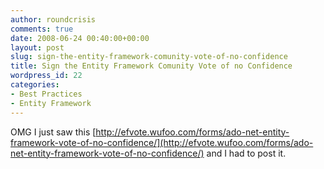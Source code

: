 ```yaml
---
author: roundcrisis
comments: true
date: 2008-06-24 00:40:00+00:00
layout: post
slug: sign-the-entity-framework-comunity-vote-of-no-confidence
title: Sign the Entity Framework Comunity Vote of no Confidence
wordpress_id: 22
categories:
- Best Practices
- Entity Framework
---
```


OMG I just saw this [http://efvote.wufoo.com/forms/ado-net-entity-framework-vote-of-no-confidence/](http://efvote.wufoo.com/forms/ado-net-entity-framework-vote-of-no-confidence/) and I had to post it.
